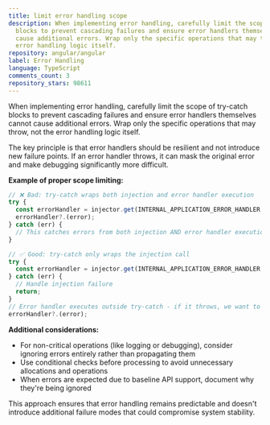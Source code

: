 ```yaml
---
title: limit error handling scope
description: When implementing error handling, carefully limit the scope of try-catch
  blocks to prevent cascading failures and ensure error handlers themselves cannot
  cause additional errors. Wrap only the specific operations that may throw, not the
  error handling logic itself.
repository: angular/angular
label: Error Handling
language: TypeScript
comments_count: 3
repository_stars: 98611
---
```


When implementing error handling, carefully limit the scope of try-catch blocks to prevent cascading failures and ensure error handlers themselves cannot cause additional errors. Wrap only the specific operations that may throw, not the error handling logic itself.

The key principle is that error handlers should be resilient and not introduce new failure points. If an error handler throws, it can mask the original error and make debugging significantly more difficult.

**Example of proper scope limiting:**

```typescript
// ❌ Bad: try-catch wraps both injection and error handler execution
try {
  const errorHandler = injector.get(INTERNAL_APPLICATION_ERROR_HANDLER, null);
  errorHandler?.(error);
} catch (err) {
  // This catches errors from both injection AND error handler execution
}

// ✅ Good: try-catch only wraps the injection call
try {
  const errorHandler = injector.get(INTERNAL_APPLICATION_ERROR_HANDLER, null);
} catch (err) {
  // Handle injection failure
  return;
}
// Error handler executes outside try-catch - if it throws, we want to know
errorHandler?.(error);
```

**Additional considerations:**
- For non-critical operations (like logging or debugging), consider ignoring errors entirely rather than propagating them
- Use conditional checks before processing to avoid unnecessary allocations and operations
- When errors are expected due to baseline API support, document why they're being ignored

This approach ensures that error handling remains predictable and doesn't introduce additional failure modes that could compromise system stability.